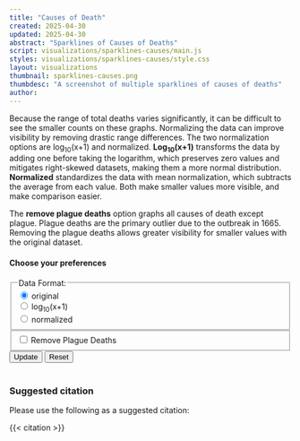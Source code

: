 ```yaml
---
title: "Causes of Death"
created: 2025-04-30
updated: 2025-04-30
abstract: "Sparklines of Causes of Deaths"
script: visualizations/sparklines-causes/main.js
styles: visualizations/sparklines-causes/style.css
layout: visualizations
thumbnail: sparklines-causes.png
thumbdesc: "A screenshot of multiple sparklines of causes of deaths"
author:
---
```

<p>Because the range of total deaths varies significantly, it can be difficult to see the smaller counts on these graphs. Normalizing the data can improve visibility by removing drastic range differences. The two normalization options are log<sub>10</sub>(x+1) and normalized. <strong>Log<sub>10</sub>(x+1)</strong> transforms the data by adding one before taking the logarithm, which preserves zero values and mitigates right-skewed datasets, making them a more normal distribution. <strong>Normalized</strong> standardizes the data with mean normalization, which subtracts the average from each value. Both make smaller values more visible, and make comparison easier.</p>
<p>The <strong>remove plague deaths</strong> option graphs all causes of death except plague. Plague deaths are the primary outlier due to the outbreak in 1665. Removing the plague deaths allows greater visibility for smaller values with the original dataset.</p>
<div id="row">
    <h4>Choose your preferences</h4>
    <div class="flex flex-wrap items-center space-x-4 mb-6">
          <fieldset class="flex flex-col space-y-2" id="data-format">
            <legend class="block text-gray-700 text-base font-bold" for="data-format">
              Data Format:
            </legend>
            <div>
                <div>
                   <input type="radio" id ="original" name="data-format" value="original" checked/>
                    <label for="original">original</label>
                </div>
                <div>
                    <input type="radio" id="log10(x+1)" name="data-format" value="log10(x+1)"/>
                    <label for="log10(x+1)">log<sub>10</sub>(x+1)</label>
                </div>
                <div>
                    <input type="radio" id="normailzed" name="data-format" value="normalized"/>
                    <label for="normalized">normalized</label>
                </div>
            </div>
          </fieldset>
          <fieldset id="plague-format">
            <div>
                <input type="checkbox" id="plague" name="plague-format"/>
                <label for="plague">Remove Plague Deaths</label>
            </div>
        </fieldset>
          <div class="flex space-x-2 ml-auto mt-5">
            <button id="update-button" type="button" class="rounded-l-lg border border-gray-200 bg-white text-base font-medium px-4 py-2 text-gray-900 hover:bg-dbn-blue hover:text-black focus:z-10 focus:ring-2 focus:ring-blue-700 focus:text-blue-700">Update</button>
            <button id="reset-button" type="button" class="rounded-r-md border border-gray-200 bg-white text-base font-medium px-4 py-2 text-gray-900 hover:bg-dbn-blue hover:text-blue-700 focus:z-10 focus:ring-2 focus:ring-blue-700 focus:text-blue-700">Reset</button>
          </div>
    </div>
</div><br>
<div id="facets"></div>

### Suggested citation

Please use the following as a suggested citation:

{{< citation >}}